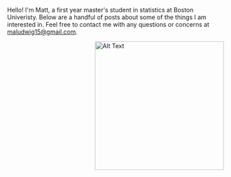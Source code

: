 Hello! I'm Matt, a first year master's student in statistics at Boston Univeristy. Below are a handful of posts about some of the things I am interested in. Feel free to contact me with any questions or concerns at maludwig15@gmail.com.


<div style="float: right; margin-left: 20px;">
    <img src="https://github.com/giwdulttam/giwdulttam.github.io/assets/112978414/7047a641-ea51-4614-81f7-b0819d5dcf49" alt="Alt Text" width="300"/>
</div>

